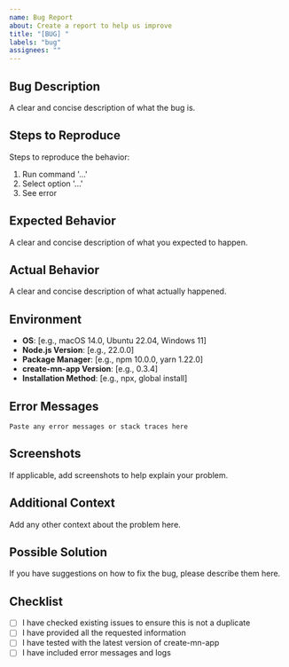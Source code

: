 ```yaml
---
name: Bug Report
about: Create a report to help us improve
title: "[BUG] "
labels: "bug"
assignees: ""
---
```


## Bug Description

A clear and concise description of what the bug is.

## Steps to Reproduce

Steps to reproduce the behavior:

1. Run command '...'
2. Select option '...'
3. See error

## Expected Behavior

A clear and concise description of what you expected to happen.

## Actual Behavior

A clear and concise description of what actually happened.

## Environment

- **OS**: [e.g., macOS 14.0, Ubuntu 22.04, Windows 11]
- **Node.js Version**: [e.g., 22.0.0]
- **Package Manager**: [e.g., npm 10.0.0, yarn 1.22.0]
- **create-mn-app Version**: [e.g., 0.3.4]
- **Installation Method**: [e.g., npx, global install]

## Error Messages

```
Paste any error messages or stack traces here
```

## Screenshots

If applicable, add screenshots to help explain your problem.

## Additional Context

Add any other context about the problem here.

## Possible Solution

If you have suggestions on how to fix the bug, please describe them here.

## Checklist

- [ ] I have checked existing issues to ensure this is not a duplicate
- [ ] I have provided all the requested information
- [ ] I have tested with the latest version of create-mn-app
- [ ] I have included error messages and logs
